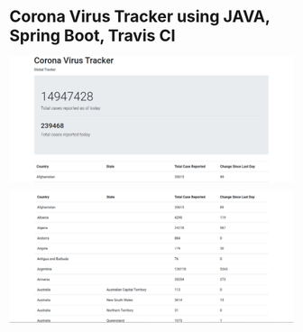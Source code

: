 # Corona Virus Tracker using JAVA, Spring Boot, Travis CI


![](https://github.com/shreeshailaya/CoronaVirusTracker/blob/master/Screenshot/x.png?raw=true)


![](https://github.com/shreeshailaya/CoronaVirusTracker/blob/master/Screenshot/y.png?raw=true)
